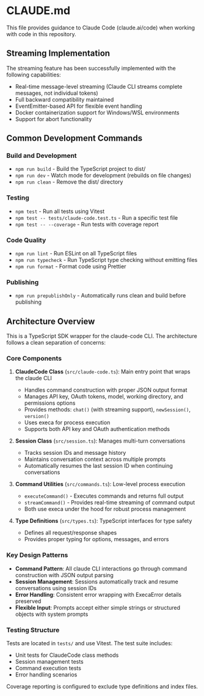 # CLAUDE.md

This file provides guidance to Claude Code (claude.ai/code) when working with code in this repository.

## Streaming Implementation

The streaming feature has been successfully implemented with the following capabilities:
- Real-time message-level streaming (Claude CLI streams complete messages, not individual tokens)
- Full backward compatibility maintained
- EventEmitter-based API for flexible event handling
- Docker containerization support for Windows/WSL environments
- Support for abort functionality

## Common Development Commands

### Build and Development
- `npm run build` - Build the TypeScript project to dist/
- `npm run dev` - Watch mode for development (rebuilds on file changes)
- `npm run clean` - Remove the dist/ directory

### Testing
- `npm test` - Run all tests using Vitest
- `npm test -- tests/claude-code.test.ts` - Run a specific test file
- `npm test -- --coverage` - Run tests with coverage report

### Code Quality
- `npm run lint` - Run ESLint on all TypeScript files
- `npm run typecheck` - Run TypeScript type checking without emitting files
- `npm run format` - Format code using Prettier

### Publishing
- `npm run prepublishOnly` - Automatically runs clean and build before publishing

## Architecture Overview

This is a TypeScript SDK wrapper for the claude-code CLI. The architecture follows a clean separation of concerns:

### Core Components

1. **ClaudeCode Class** (`src/claude-code.ts`): Main entry point that wraps the claude CLI
   - Handles command construction with proper JSON output format
   - Manages API key, OAuth tokens, model, working directory, and permissions options
   - Provides methods: `chat()` (with streaming support), `newSession()`, `version()`
   - Uses execa for process execution
   - Supports both API key and OAuth authentication methods

2. **Session Class** (`src/session.ts`): Manages multi-turn conversations
   - Tracks session IDs and message history
   - Maintains conversation context across multiple prompts
   - Automatically resumes the last session ID when continuing conversations

3. **Command Utilities** (`src/commands.ts`): Low-level process execution
   - `executeCommand()` - Executes commands and returns full output
   - `streamCommand()` - Provides real-time streaming of command output
   - Both use execa under the hood for robust process management

4. **Type Definitions** (`src/types.ts`): TypeScript interfaces for type safety
   - Defines all request/response shapes
   - Provides proper typing for options, messages, and errors

### Key Design Patterns

- **Command Pattern**: All claude CLI interactions go through command construction with JSON output parsing
- **Session Management**: Sessions automatically track and resume conversations using session IDs
- **Error Handling**: Consistent error wrapping with ExecaError details preserved
- **Flexible Input**: Prompts accept either simple strings or structured objects with system prompts

### Testing Structure

Tests are located in `tests/` and use Vitest. The test suite includes:
- Unit tests for ClaudeCode class methods
- Session management tests
- Command execution tests
- Error handling scenarios

Coverage reporting is configured to exclude type definitions and index files.